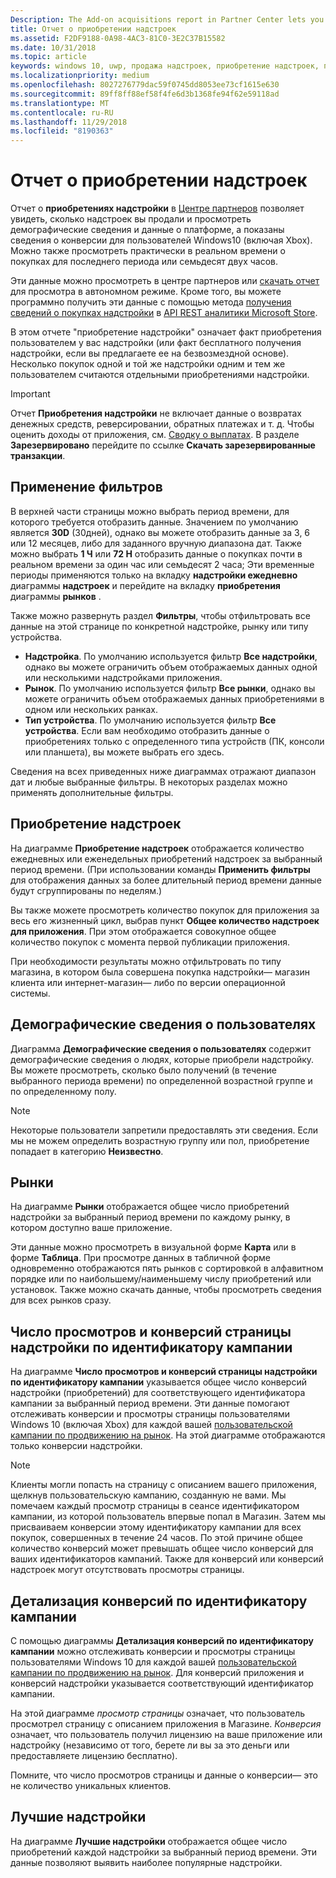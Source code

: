 ```yaml
---
Description: The Add-on acquisitions report in Partner Center lets you see how many add-ons you've sold, along with demographic and platform details.
title: Отчет о приобретении надстроек
ms.assetid: F2DF9188-0A98-4AC3-81C0-3E2C37B15582
ms.date: 10/31/2018
ms.topic: article
keywords: windows 10, uwp, продажа надстроек, приобретение надстроек, продажи продуктов в приложении, продукты в приложении, iaps, надстройки
ms.localizationpriority: medium
ms.openlocfilehash: 8027276779dac59f0745dd8053ee73cf1615e630
ms.sourcegitcommit: 89ff8ff88ef58f4fe6d3b1368fe94f62e59118ad
ms.translationtype: MT
ms.contentlocale: ru-RU
ms.lasthandoff: 11/29/2018
ms.locfileid: "8190363"
---
```

# <a name="add-on-acquisitions-report"></a>Отчет о приобретении надстроек


Отчет о **приобретениях надстройки** в [Центре партнеров](https://partner.microsoft.com/dashboard) позволяет увидеть, сколько надстроек вы продали и просмотреть демографические сведения и данные о платформе, а показаны сведения о конверсии для пользователей Windows10 (включая Xbox). Можно также просмотреть практически в реальном времени о покупках для последнего периода или семьдесят двух часов.

Эти данные можно просмотреть в центре партнеров или [скачать отчет](download-analytic-reports.md) для просмотра в автономном режиме. Кроме того, вы можете программно получить эти данные с помощью метода [получения сведений о покупках надстройки](../monetize/get-in-app-acquisitions.md) в [API REST аналитики Microsoft Store](../monetize/access-analytics-data-using-windows-store-services.md).

В этом отчете "приобретение надстройки" означает факт приобретения пользователем у вас надстройки (или факт бесплатного получения надстройки, если вы предлагаете ее на безвозмездной основе). Несколько покупок одной и той же надстройки одним и тем же пользователем считаются отдельными приобретениями надстройки.

> [!IMPORTANT]
> Отчет **Приобретения надстройки** не включает данные о возвратах денежных средств, реверсировании, обратных платежах и т. д. Чтобы оценить доходы от приложения, см. [Сводку о выплатах](payout-summary.md). В разделе **Зарезервировано** перейдите по ссылке **Скачать зарезервированные транзакции**.


## <a name="apply-filters"></a>Применение фильтров

В верхней части страницы можно выбрать период времени, для которого требуется отобразить данные. Значением по умолчанию является **30D** (30дней), однако вы можете отобразить данные за 3, 6 или 12 месяцев, либо для заданного вручную диапазона дат. Также можно выбрать **1 Ч** или **72 H** отобразить данные о покупках почти в реальном времени за один час или семьдесят 2 часа; Эти временные периоды применяются только на вкладку **надстройки ежедневно** диаграммы **надстроек** и перейдите на вкладку **приобретения** диаграммы **рынков** . 

Также можно развернуть раздел **Фильтры**, чтобы отфильтровать все данные на этой странице по конкретной надстройке, рынку или типу устройства.

-   **Надстройка**. По умолчанию используется фильтр **Все надстройки**, однако вы можете ограничить объем отображаемых данных одной или несколькими надстройками приложения.
-   **Рынок**. По умолчанию используется фильтр **Все рынки**, однако вы можете ограничить объем отображаемых данных приобретениями в одном или нескольких ранках.
-   **Тип устройства**. По умолчанию используется фильтр **Все устройства**. Если вам необходимо отобразить данные о приобретениях только с определенного типа устройств (ПК, консоли или планшета), вы можете выбрать его здесь.

Сведения на всех приведенных ниже диаграммах отражают диапазон дат и любые выбранные фильтры. В некоторых разделах можно применять дополнительные фильтры.


## <a name="add-on-acquisitions"></a>Приобретение надстроек

На диаграмме **Приобретение надстроек** отображается количество ежедневных или еженедельных приобретений надстроек за выбранный период времени. (При использовании команды **Применить фильтры** для отображения данных за более длительный период времени данные будут сгруппированы по неделям.)

Вы также можете просмотреть количество покупок для приложения за весь его жизненный цикл, выбрав пункт **Общее количество надстроек для приложения**. При этом отображается совокупное общее количество покупок с момента первой публикации приложения.

При необходимости результаты можно отфильтровать по типу магазина, в котором была совершена покупка надстройки— магазин клиента или интернет-магазин— либо по версии операционной системы.


## <a name="customer-demographic"></a>Демографические сведения о пользователях

Диаграмма **Демографические сведения о пользователях** содержит демографические сведения о людях, которые приобрели надстройку. Вы можете просмотреть, сколько было получений (в течение выбранного периода времени) по определенной возрастной группе и по определенному полу.

> [!NOTE]
> Некоторые пользователи запретили предоставлять эти сведения. Если мы не можем определить возрастную группу или пол, приобретение попадает в категорию **Неизвестно**.


## <a name="markets"></a>Рынки

На диаграмме **Рынки** отображается общее число приобретений надстройки за выбранный период времени по каждому рынку, в котором доступно ваше приложение. 

Эти данные можно просмотреть в визуальной форме **Карта** или в форме **Таблица**. При просмотре данных в табличной форме одновременно отображаются пять рынков с сортировкой в алфавитном порядке или по наибольшему/наименьшему числу приобретений или установок. Также можно скачать данные, чтобы просмотреть сведения для всех рынков сразу.


## <a name="add-on-page-views-and-conversions-by-campaign-id"></a>Число просмотров и конверсий страницы надстройки по идентификатору кампании

На диаграмме **Число просмотров и конверсий страницы надстройки по идентификатору кампании** указывается общее число конверсий надстройки (приобретений) для соответствующего идентификатора кампании за выбранный период времени. Эти данные помогают отслеживать конверсии и просмотры страницы пользователями Windows 10 (включая Xbox) для каждой вашей [пользовательской кампании по продвижению на рынок](create-a-custom-app-promotion-campaign.md). На этой диаграмме отображаются только конверсии надстройки.

> [!NOTE]
> Клиенты могли попасть на страницу с описанием вашего приложения, щелкнув пользовательскую кампанию, созданную не вами. Мы помечаем каждый просмотр страницы в сеансе идентификатором кампании, из которой пользователь впервые попал в Магазин. Затем мы присваиваем конверсии этому идентификатору кампании для всех покупок, совершенных в течение 24 часов. По этой причине общее количество конверсий может превышать общее число конверсий для ваших идентификаторов кампаний. Также для конверсий или конверсий надстроек могут отсутствовать просмотры страницы. 


## <a name="conversions-breakdown-by-campaign-id"></a>Детализация конверсий по идентификатору кампании

С помощью диаграммы **Детализация конверсий по идентификатору кампании** можно отслеживать конверсии и просмотры страницы пользователями Windows 10 для каждой вашей [пользовательской кампании по продвижению на рынок](create-a-custom-app-promotion-campaign.md). Для конверсий приложения и конверсий надстройки указывается соответствующий идентификатор кампании.

На этой диаграмме *просмотр страницы* означает, что пользователь просмотрел страницу с описанием приложения в Магазине. *Конверсия* означает, что пользователь получил лицензию на ваше приложение или надстройку (независимо от того, берете ли вы за это деньги или предоставляете лицензию бесплатно).

Помните, что число просмотров страницы и данные о конверсии— это не количество уникальных клиентов. 


## <a name="top-add-ons"></a>Лучшие надстройки

На диаграмме **Лучшие надстройки** отображается общее число приобретений каждой надстройки за выбранный период времени. Эти данные позволяют выявить наиболее популярные надстройки. 



 

 

